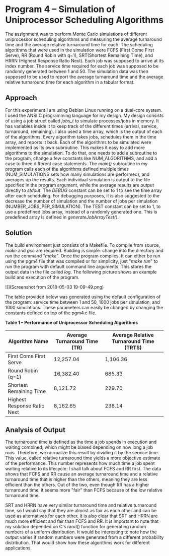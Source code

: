 # Program 4 – Simulation of Uniprocessor Scheduling Algorithms

 The assignment was to perform Monte Carlo simulations of different uniprocessor scheduling algorithms and measuring the average turnaround time and the average relative turnaround time for each. The scheduling algorithms that were used in the simulation were FCFS (First Come First Serve), RR (Round Robin with q=1), SRT(Shortest Remaining Time), and HRRN (Highest Response Ratio Next). Each job was supposed to arrive at its index number. The service time required for each job was supposed to be randomly generated between 1 and 50. The simulation data was then supposed to be used to report the average turnaround time and the average relative turnaround time for each algorithm in a tabular format.

## Approach

 For this experiment I am using Debian Linux running on a dual-core system. I used the ANSI C programming language for my design. My design consists of using a job struct called _jobs\_t_ to simulate processes/jobs in memory. It has variables inside it to keep track of the different times (arrival, service, turnaround, remaining). I also used a time array, which is the output of each of the algorithms. Every algorithm takes jobs, schedules them in the time array, and reports it back. Each of the algorithms to be simulated were implemented as its own subroutine. This makes it easy to add more algorithms to the simulation. To do that, one needs to add a subroutine to the program, change a few constants like NUM\_ALGORITHMS, and add a case to three different case statements. The _main()_ subroutine in my program calls each of the algorithms defined multiple times (NUM\_SIMULATIONS sets how many simulations are performed), and averages up the results. Each individual simulation is output to the file specified in the program argument, while the average results are output directly to _stdout_. The _DEBUG_ constant can be set to 1 to see the time array after each scheduling. For debugging purposes, it is also suggested to the decrease the number of simulation and the number of jobs per simulation (NUMBER\_JOBS\_PER\_SIMULATION). The TEST constant can be set to 1, to use a predefined jobs array, instead of a randomly generated one. This is predefined array is defined in _generateJobArrayTest()_.

## Solution

 The build environment just consists of a Makefile. To compile from source, _make_ and _gcc_ are required. Building is simple: change into the directory and run the command &quot;_make_&quot;. Once the program compiles. It can either be run using the pgm4 file that was compiled or for simplicity, just &quot;_make run_&quot; to run the program with default command line arguments. This stores the output data in the file called _log_. The following picture shows an example build and execution of the program.
 
 ![](Screenshot from 2018-05-03 19-09-49.png)
 
 The table provided below was generated using the default configuration of the program: service time between 1 and 50, 1000 jobs per simulation, and 1000 simulations. These parameters can easily be changed by changing the constants defined on top of the pgm4.c file.

**Table 1 – Performance of Uniprocessor Scheduling Algorithms**

| Algorithm Name | Average Turnaround Time (TR) | Average Relative Turnaround Time (TRTS) |
| --- | --- | --- |
| First Come First Serve | 12,257.04 | 1,106.36 |
| Round Robin (q=1) | 16,382.40 | 685.33 |
| Shortest Remaining Time | 8,121.72 | 229.70 |
| Highest Response Ratio Next | 8,162.65 | 238.14 |

## Analysis of Output

 The turnaround time is defined as the time a job spends in execution and waiting combined, which might be biased depending on how long a job runs. Therefore, we normalize this result by dividing it by the service time. This value, called relative turnaround time yields a more objective estimate of the performance. This number represents how much time a job spent waiting relative to its lifecycle.
 I shall talk about FCFS and RR first. The data shows that FCFS and RR cause an average turnaround time and a relative turnaround time that is higher than the others, meaning they are less efficient than the others. Out of the two, even though RR has a higher turnaround time, it seems more &quot;fair&quot; than FCFS because of the low relative turnaround time.
 
 SRT and HRRN have very similar turnaround time and relative turnaround time, so I would say that they are almost as fair as each other and can be used as alternatives for each other. It is also clear that SRT and HRRN are much more efficient and fair than FCFS and RR.
 It is important to note that my solution depended on C's rand() function for generating random numbers of a uniform distribution. It would be interesting to note how the output varies if random numbers were generated from a different probability distribution. That would show how these algorithms work for different applications.
